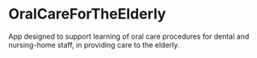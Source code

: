 # OralCareForTheElderly
App designed to support learning of oral care procedures for dental and nursing-home staff, in providing care to the elderly. 
